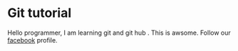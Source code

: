 # Git tutorial
Hello programmer, I am learning git and git hub . This is awsome.
Follow our [facebook](https://facebook/omorfaruk) profile. 